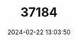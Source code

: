 ---
title: "37184"
category: "Horsfieldia leptantha"
draft: false
date: 2024-02-22 13:03:50
languages:
  Papuan (Other): ["Pawiah semis", "Mambor"]
---